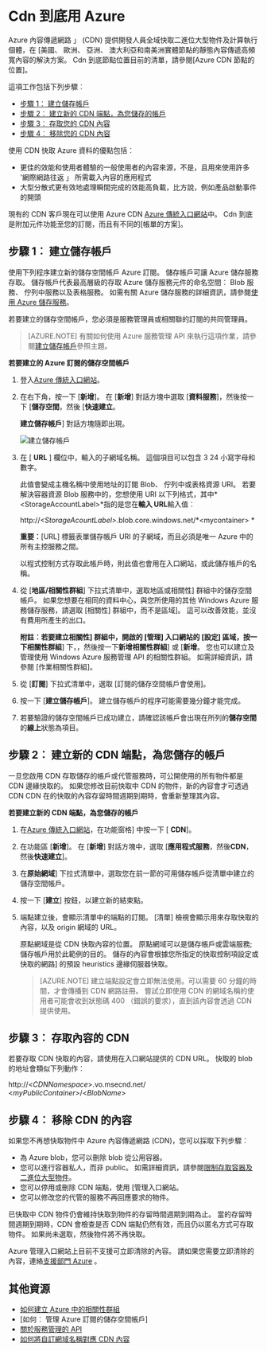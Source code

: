 # <a name="using-cdn-for-azure"></a>Cdn 到底用 Azure

Azure 內容傳遞網路 」 (CDN) 提供開發人員全域快取二進位大型物件及計算執行個體，在 [美國、 歐洲、 亞洲、 澳大利亞和南美洲實體節點的靜態內容傳遞高頻寬內容的解決方案。 Cdn 到底節點位置目前的清單，請參閱[Azure CDN 節點的位置]。

這項工作包括下列步驟︰

* [步驟 1︰ 建立儲存帳戶](#Step1)
* [步驟 2︰ 建立新的 CDN 端點，為您儲存的帳戶](#Step2)
* [步驟 3︰ 存取您的 CDN 內容](#Step3)
* [步驟 4︰ 移除您的 CDN 內容](#Step4)

使用 CDN 快取 Azure 資料的優點包括︰

-   更佳的效能和使用者體驗的一般使用者的內容來源，不是，且用來使用許多 '網際網路往返 」 所需載入內容的應用程式
-   大型分散式更有效地處理瞬間完成的效能高負載，比方說，例如產品啟動事件的開頭

現有的 CDN 客戶現在可以使用 Azure CDN [Azure 傳統入口網站]中。 Cdn 到底是附加元件功能至您的訂閱，而且有不同的[帳單的方案]。

<a id="Step1"> </a>
<h2>步驟 1︰ 建立儲存帳戶</h2>

使用下列程序建立新的儲存空間帳戶 Azure 訂閱。 儲存帳戶可讓 Azure 儲存服務存取。 儲存帳戶代表最高層級的存取 Azure 儲存服務元件的命名空間︰ Blob 服務、 佇列中服務以及表格服務。 如需有關 Azure 儲存服務的詳細資訊，請參閱[使用 Azure 儲存服務](http://msdn.microsoft.com/library/azure/gg433040.aspx)。

若要建立的儲存空間帳戶，您必須是服務管理員或相關聯的訂閱的共同管理員。

> [AZURE.NOTE] 有關如何使用 Azure 服務管理 API 來執行這項作業，請參閱[建立儲存帳戶](http://msdn.microsoft.com/library/windowsazure/hh264518.aspx)參照主題。

**若要建立的 Azure 訂閱的儲存空間帳戶**

1.  登入[Azure 傳統入口網站]。
2.  在右下角，按一下 [**新增**]。 在 [**新增**] 對話方塊中選取 [**資料服務**]，然後按一下 [**儲存空間**，然後 [**快速建立**。

    **建立儲存帳戶**] 對話方塊隨即出現。

    ![建立儲存帳戶][create-new-storage-account]

4. 在 [ **URL** ] 欄位中，輸入的子網域名稱。 這個項目可以包含 3 24 小寫字母和數字。

    此值會變成主機名稱中使用地址的訂閱 Blob、 佇列中或表格資源 URI。 若要解決容器資源 Blob 服務中的，您想使用 URI 以下列格式，其中*&lt;StorageAccountLabel&gt;*指的是您在**輸入 URL**輸入值︰

    http://*&lt;StorageAcountLabel&gt;*.blob.core.windows.net/*&lt;mycontainer&gt; *

    **重要︰**[URL] 標籤表單儲存帳戶 URI 的子網域，而且必須是唯一 Azure 中的所有主控服務之間。

    以程式控制方式存取此帳戶時，則此值也會用在入口網站，或此儲存帳戶的名稱。

5.  從 [**地區/相關性群組**] 下拉式清單中，選取地區或相關性] 群組中的儲存空間帳戶。 如果您想要在相同的資料中心，與您所使用的其他 Windows Azure 服務儲存服務，請選取 [相關性] 群組中，而不是區域]。 這可以改善效能，並沒有費用所產生的出口。  

    **附註︰**若要建立相關性] 群組中，開啟的 [管理] 入口網站的 [**設定**] 區域，按一下**相關性群組**] 下，，然後按一下**新增相關性群組**] 或 [**新增**。 您也可以建立及管理使用 Windows Azure 服務管理 API 的相關性群組。 如需詳細資訊，請參閱 [作業相關性群組]。

6. 從 [**訂閱**] 下拉式清單中，選取 [訂閱的儲存空間帳戶會使用]。
7.  按一下 [**建立儲存帳戶**]。 建立儲存帳戶的程序可能需要幾分鐘才能完成。
8.  若要驗證的儲存空間帳戶已成功建立，請確認該帳戶會出現在所列的**儲存空間**的**線上**狀態為項目。

<a id="Step2"> </a>
<h2>步驟 2︰ 建立新的 CDN 端點，為您儲存的帳戶</h2>

一旦您啟用 CDN 存取儲存的帳戶或代管服務時，可公開使用的所有物件都是 CDN 邊緣快取的。 如果您修改目前快取中 CDN 的物件，新的內容會才可透過 CDN CDN 在的快取的內容存留時間週期到期時，會重新整理其內容。

**若要建立新的 CDN 端點，為您儲存的帳戶**

1. 在[Azure 傳統入口網站]，在功能窗格] 中按一下 [ **CDN**]。

2. 在功能區 [**新增**]。 在 [**新增**] 對話方塊中，選取 [**應用程式服務**，然後**CDN**，然後**快速建立**]。

3. 在**原始網域**] 下拉式清單中，選取您在前一節的可用儲存帳戶從清單中建立的儲存空間帳戶。 

4. 按一下 [**建立**] 按鈕，以建立新的結束點。

5. 端點建立後，會顯示清單中的端點的訂閱。 [清單] 檢視會顯示用來存取快取的內容，以及 origin 網域的 URL。 

    原點網域是從 CDN 快取內容的位置。 原點網域可以是儲存帳戶或雲端服務;儲存帳戶用於此範例的目的。 儲存的內容會根據您所指定的快取控制項設定或快取的網路] 的預設 heuristics 邊緣伺服器快取。 


    > [AZURE.NOTE] 建立端點設定會立即無法使用。可以需要 60 分鐘的時間，才會傳播到 CDN 網路註冊。 嘗試立即使用 CDN 的網域名稱的使用者可能會收到狀態碼 400 （錯誤的要求），直到該內容會透過 CDN 提供使用。

<a id="Step3"> </a>
<h2>步驟 3︰ 存取內容的 CDN</h2> 

若要存取 CDN 快取的內容，請使用在入口網站提供的 CDN URL。 快取的 blob 的地址會類似下列動作︰

http://<*CDNNamespace*\>.vo.msecnd.net/ <*myPublicContainer*\>/<*BlobName*\>

<a id="Step4"> </a>
<h2>步驟 4︰ 移除 CDN 的內容</h2>

如果您不再想快取物件中 Azure 內容傳遞網路 (CDN)，您可以採取下列步驟︰

-   為 Azure blob，您可以刪除 blob 從公用容器。
-   您可以進行容器私人，而非 public。 如需詳細資訊，請參閱[限制存取容器及二進位大型物件](https://azure.microsoft.com/documentation/articles/storage-manage-access-to-resources/#restrict-access-to-containers-and-blobs)。
-   您可以停用或刪除 CDN 端點，使用 [管理入口網站。
-   您可以修改您的代管的服務不再回應要求的物件。

已快取中 CDN 物件仍會維持快取到物件的存留時間週期到期為止。 當的存留時間週期到期時，CDN 會檢查是否 CDN 端點仍然有效，而且仍以匿名方式可存取物件。 如果尚未選取，然後物件將不再快取。

Azure 管理入口網站上目前不支援可立即清除的內容。 請如果您需要立即清除的內容，連絡[支援部門 Azure](https://azure.microsoft.com/support/options/) 。 

## <a name="additional-resources"></a>其他資源

-   [如何建立 Azure 中的相關性群組]
-   [如何︰ 管理 Azure 訂閱的儲存空間帳戶]
-   [關於服務管理的 API]
-   [如何將自訂網域名稱對應 CDN 內容]

  [Create Storage Account]: http://azure.microsoft.com/documentation/articles/storage-create-storage-account/
  [Azure CDN 節點位置]: http://msdn.microsoft.com/library/windowsazure/gg680302.aspx
  [Azure 傳統入口網站]: https://manage.windowsazure.com/
  [帳單寄送的計劃]: /pricing/calculator/?scenario=full
  [如何建立 Azure 中的相關性群組]: http://msdn.microsoft.com/library/azure/ee460798.aspx
  [Overview of the Azure CDN]: http://msdn.microsoft.com/library/windowsazure/ff919703.aspx
  [關於服務管理的 API]: http://msdn.microsoft.com/library/windowsazure/ee460807.aspx
  [如何將自訂網域名稱對應 CDN 內容]: http://msdn.microsoft.com/library/windowsazure/gg680307.aspx


[create-new-storage-account]: ./media/cdn/CDN_CreateNewStorageAcct.png
[Previous Management Portal]: ../../Shared/Media/previous-portal.png
